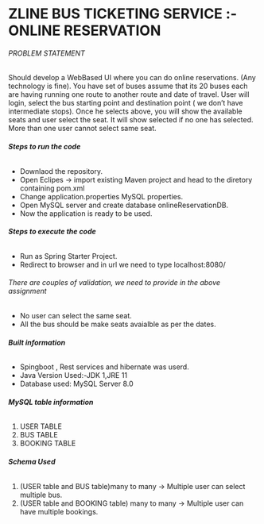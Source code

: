 # ZLINE BUS TICKETING SERVICE :- ONLINE RESERVATION


###### PROBLEM STATEMENT <h6> 
Should develop a WebBased UI where you can do online reservations. (Any technology is fine). You have set of buses assume that its 20 buses each are having running one route to another route and date of travel.
User will login, select the bus starting point and destination point ( we don’t have intermediate stops).
Once he selects above, you will show the available seats and user select the seat.
It will show selected if no one has selected.
More than one user cannot select same seat.
  
  
##### Steps to run the code <H6>
  - Downlaod the repository.
  - Open Eclipes -> import existing Maven project and head to the diretory containing pom.xml
  - Change application.properties MySQL properties.
  - Open MySQL server and create database onlineReservationDB.
  - Now the application is ready to be used.
  

##### Steps to execute the code <H6>
  - Run as Spring Starter Project.
  - Redirect to browser and in url we need to type localhost:8080/



###### There are couples of validation, we need to provide in the above assignment <h6> 
- No user can select the same seat.
- All the bus should be make seats avaialble as per the dates.

  
##### Built information <h6>
- Spingboot , Rest services and hibernate was userd.
- Java Version Used:-JDK 1,JRE 11
- Database used: MySQL Server 8.0

  
##### MySQL table information <h6>
 1. USER TABLE 
 2. BUS TABLE
 3. BOOKING TABLE
  
##### Schema Used <h6>
  1. (USER table and BUS table)many to many -> Multiple user can select multiple bus.
  2. (USER table and BOOKING table) many to many -> Multiple user can have multiple bookings. 
               
  
  
